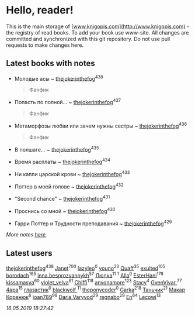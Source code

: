 # Hello, reader!
This is the main storage of [www.knigopis.com](http://www.knigopis.com) - the registry of read books.
To add your book use www-site. All changes are committed and synchronized with this git repository.
Do not use pull requests to make changes here.


## Latest books with notes
* Молодые асы ~ [thejokerinthefog](users/317/317244423-vkontakte)<sup>438</sup>
    > Фанфик

* Попасть по полной... ~ [thejokerinthefog](users/317/317244423-vkontakte)<sup>437</sup>
    > Фанфик

* Метаморфозы любви или зачем нужны сестры ~ [thejokerinthefog](users/317/317244423-vkontakte)<sup>436</sup>
    > Фанфик

* В полшаге... ~ [thejokerinthefog](users/317/317244423-vkontakte)<sup>435</sup>

* Время расплаты ~ [thejokerinthefog](users/317/317244423-vkontakte)<sup>434</sup>

* Ни капли царской крови ~ [thejokerinthefog](users/317/317244423-vkontakte)<sup>433</sup>

* Поттер в моей голове ~ [thejokerinthefog](users/317/317244423-vkontakte)<sup>432</sup>

* "Second chance" ~ [thejokerinthefog](users/317/317244423-vkontakte)<sup>431</sup>

* Проснись со мной ~ [thejokerinthefog](users/317/317244423-vkontakte)<sup>430</sup>

* Гарри Поттер и Трудности преподавания ~ [thejokerinthefog](users/317/317244423-vkontakte)<sup>429</sup>


_More notes [here](latest_books_with_notes.md)._


## Latest users
[thejokerinthefog](users/317/317244423-vkontakte)<sup>438</sup> 
[Janet](users/108/108113656204404967440-google)<sup>700</sup> 
[lazyleo](users/116/116845519572391639637-google)<sup>0</sup> 
[youno](users/302/302928912-vkontakte)<sup>23</sup> 
[Quaff](users/122/12267158-vkontakte)<sup>35</sup> 
[exulted](users/100/100599204551896265722-google)<sup>105</sup> 
[borodach](users/157/15706320-vkontakte)<sup>165</sup> 
[inna.besprozvannykh](users/733/73323849-yandex)<sup>57</sup> 
[Людка](users/111/111038749-vkontakte)<sup>11</sup> 
[](users/114/114792281744850455512-google)<sup>1</sup> 
[Alla](users/103/103352250712959229257-google)<sup>0</sup> 
[EsterHani](users/305/30558181-vkontakte)<sup>178</sup> 
[kissamasya](users/684/68439978-vkontakte)<sup>60</sup> 
[violet_velva](users/116/116961712580551399099-google)<sup>61</sup> 
[Chiffi](users/105/105831994080785626680-google)<sup>118</sup> 
[anvonamore](users/595/5957175-vkontakte)<sup>123</sup> 
[Stacy](users/309/30902475-vkontakte)<sup>4</sup> 
[GvenVivar ](users/158/158266434925901-facebook)<sup>77</sup> 
[4apa](users/117/117392596378069249667-google)<sup>15</sup> 
[глазастик](users/115/115257673890455357280-google)<sup>0</sup> 
[blackwolf ](users/236/236639644-vkontakte)<sup>11</sup> 
[theponycoder](users/195/195144442-vkontakte)<sup>0</sup> 
[Garka](users/115/115753719718250012620-google)<sup>218</sup> 
[Таньчик](users/209/2096581563762610-facebook)<sup>21</sup> 
[Макар Коренюк](users/126/126368737-vkontakte)<sup>6</sup> 
[joan789](users/240/2401650-vkontakte)<sup>98</sup> 
[Daria Varyvod](users/829/829893410524253-facebook)<sup>29</sup> 
[regnabo](users/870/870059322-yandex)<sup>29</sup> 
[En](users/333/333646551-vkontakte)<sup>64</sup> 
[Lecowi](users/521/521873425-vkontakte)<sup>13</sup> 


_16.05.2019 18:27:42_
